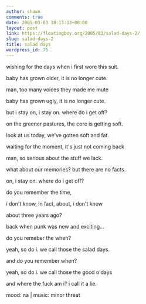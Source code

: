 ```yaml
---
author: shawn
comments: true
date: 2005-03-03 18:13:33+00:00
layout: post
link: https://floatingboy.org/2005/03/salad-days-2/
slug: salad-days-2
title: salad days
wordpress_id: 75
---
```


wishing for the days when i first wore this suit.

baby has grown older, it is no longer cute.

man, too many voices they made me mute

baby has grown ugly, it is no longer cute.

but i stay on, i stay on. where do i get off?

on the greener pastures, the core is getting soft.

look at us today, we've gotten soft and fat.

waiting for the moment, it's just not coming back

man, so serious about the stuff we lack.

what about our memories? but there are no facts.

on, i stay on. where do i get off?

do you remember the time,

i don't know, in fact, about, i don't know

about three years ago?

back when punk was new and exciting...

do you remeber the when?

yeah, so do i. we call those the salad days.

and do you remember when?

yeah, so do i. we call those the good o'days

and where the fuck am i? i call it a lie.

mood: na | music: minor threat
